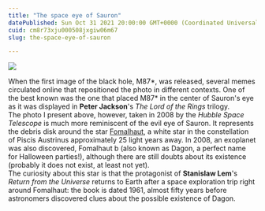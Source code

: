 ```yaml
---
title: "The space eye of Sauron"
datePublished: Sun Oct 31 2021 20:00:00 GMT+0000 (Coordinated Universal Time)
cuid: cm8r73xju000508jxgiw06m67
slug: the-space-eye-of-sauron

---
```



![](https://cdn.hashnode.com/res/hashnode/image/upload/v1743070394840/37181eb6-b717-4f46-ae58-4accc4714b0d.jpeg)

When the first image of the black hole, M87\*, was released, several memes circulated online that repositioned the photo in different contexts. One of the best known was the one that placed M87\* in the center of Sauron's eye as it was displayed in **Peter Jackson**'s _The Lord of the Rings_ trilogy.  
The photo I present above, however, taken in 2008 by the _Hubble Space Telescope_ is much more reminiscent of the evil eye of Sauron. It represents the debris disk around the star [Fomalhaut](https://en.wikipedia.org/wiki/Fomalhaut), a white star in the constellation of Piscis Austrinus approximately 25 light years away. In 2008, an exoplanet was also discovered, Fomalhaut b (also known as Dagon, a perfect name for Halloween parties!), although there are still doubts about its existence (probably it does not exist, at least not yet).  
The curiosity about this star is that the protagonist of **Stanislaw Lem**'s _Return from the Universe_ returns to Earth after a space exploration trip right around Fomalhaut: the book is dated 1961, almost fifty years before astronomers discovered clues about the possible existence of Dagon.